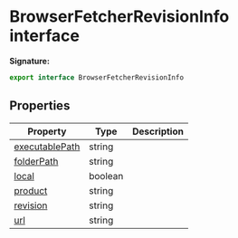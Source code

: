 # BrowserFetcherRevisionInfo interface

**Signature:**

```typescript
export interface BrowserFetcherRevisionInfo
```

## Properties

| Property                                                                   | Type    | Description |
| -------------------------------------------------------------------------- | ------- | ----------- |
| [executablePath](./puppeteer.browserfetcherrevisioninfo.executablepath.md) | string  |             |
| [folderPath](./puppeteer.browserfetcherrevisioninfo.folderpath.md)         | string  |             |
| [local](./puppeteer.browserfetcherrevisioninfo.local.md)                   | boolean |             |
| [product](./puppeteer.browserfetcherrevisioninfo.product.md)               | string  |             |
| [revision](./puppeteer.browserfetcherrevisioninfo.revision.md)             | string  |             |
| [url](./puppeteer.browserfetcherrevisioninfo.url.md)                       | string  |             |
